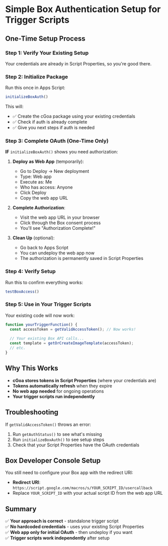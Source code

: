 # Simple Box Authentication Setup for Trigger Scripts

## One-Time Setup Process

### Step 1: Verify Your Existing Setup
Your credentials are already in Script Properties, so you're good there.

### Step 2: Initialize Package
Run this once in Apps Script:
```javascript
initializeBoxAuth()
```

This will:
- ✅ Create the cGoa package using your existing credentials
- ✅ Check if auth is already complete
- ✅ Give you next steps if auth is needed

### Step 3: Complete OAuth (One-Time Only)

**IF** `initializeBoxAuth()` shows you need authorization:

1. **Deploy as Web App** (temporarily):
   - Go to Deploy → New deployment
   - Type: Web app
   - Execute as: Me  
   - Who has access: Anyone
   - Click Deploy
   - Copy the web app URL

2. **Complete Authorization**:
   - Visit the web app URL in your browser
   - Click through the Box consent process
   - You'll see "Authorization Complete!"

3. **Clean Up** (optional):
   - Go back to Apps Script
   - You can undeploy the web app now
   - The authorization is permanently saved in Script Properties

### Step 4: Verify Setup
Run this to confirm everything works:
```javascript
testBoxAccess()
```

### Step 5: Use in Your Trigger Scripts
Your existing code will now work:
```javascript
function yourTriggerFunction() {
  const accessToken = getValidAccessToken(); // Now works!
  
  // Your existing Box API calls...
  const template = getOrCreateImageTemplate(accessToken);
  // etc.
}
```

## Why This Works

- **cGoa stores tokens in Script Properties** (where your credentials are)
- **Tokens automatically refresh** when they expire
- **No web app needed** for ongoing operations
- **Your trigger scripts run independently**

## Troubleshooting

If `getValidAccessToken()` throws an error:
1. Run `getAuthStatus()` to see what's missing
2. Run `initializeBoxAuth()` to see setup steps
3. Check that your Script Properties have the OAuth credentials

## Box Developer Console Setup

You still need to configure your Box app with the redirect URI:
- **Redirect URI**: `https://script.google.com/macros/s/YOUR_SCRIPT_ID/usercallback`
- Replace `YOUR_SCRIPT_ID` with your actual script ID from the web app URL

## Summary

✅ **Your approach is correct** - standalone trigger script  
✅ **No hardcoded credentials** - uses your existing Script Properties  
✅ **Web app only for initial OAuth** - then undeploy if you want  
✅ **Trigger scripts work independently** after setup